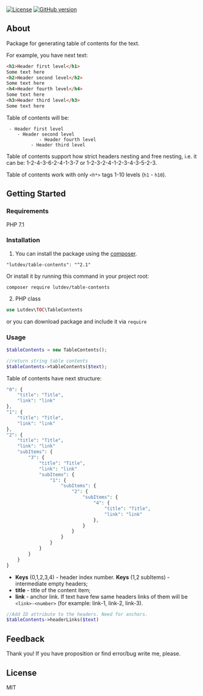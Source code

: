[![License](http://img.shields.io/:license-mit-blue.svg)](http://doge.mit-license.org)
[![GitHub version](https://badge.fury.io/gh/lutdev%2Ftable-contents.svg)](https://badge.fury.io/gh/lutdev%2Ftable-contents)

## About
Package for generating table of contents for the text.

For example, you have next text:
```html
<h1>Header first level</h1>
Some text here
<h2>Header second level</h2>
Some text here
<h4>Header fourth level</h4>
Some text here
<h3>Header third level</h3>
Some text here
```
Table of contents will be:
```
 - Header first level
    - Header second level
            - Header fourth level
         - Header third level
```

Table of contents support how strict headers nesting and free nesting, i.e. it can be: 
1-2-4-3-6-2-4-1-3-7 or 1-2-3-2-4-1-2-3-4-3-5-2-3.

Table of contents work with only `<h*>` tags 1-10 levels (`h1` - `h10`). 
## Getting Started
### Requirements
PHP 7.1
### Installation
1. You can install the package using the [composer](https://getcomposer.org/). 
```
"lutdev/table-contents": "^2.1"
```
Or install it by running this command in your project root:
```
composer require lutdev/table-contents
```

2. PHP class 
```php
use Lutdev\TOC\TableContents
```
or you can download package and include it via ```require```
### Usage
```php
$tableContents = new TableContents();
```
```php
//return string table contents
$tableContents->tableContents($text);
```

Table of contents have next structure:
```php
"0": {
    "title": "Title",
    "link": "link"
},
"1": {
    "title": "Title",
    "link": "link"
},
"2": {
    "title": "Title",
    "link": "link"
    "subItems": {
        "3": {
            "title": "Title",
            "link": "link"
            "subItems": {
                "1": {
                    "subItems": {
                        "2": {
                            "subItems": {
                                "4": {
                                    "title": "Title",
                                    "link": "link"
                                },
                            }
                        }
                    }
                }
            }
        }
    }
}
```
* **Keys** (0,1,2,3,4) - header index number. **Keys** (1,2 subItems) - intermediate empty headers;
* **title** - title of the content item;
* **link** - anchor link. If text have few same headers links of them will be 
`<link>-<number>` (for example: link-1, link-2, link-3).

```php
//Add ID attribute to the headers. Need for anchors.
$tableContents->headerLinks($text)
```

## Feedback
Thank you! If you have proposition or find error/bug write me, please.
## License
MIT